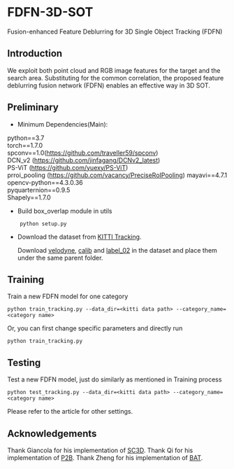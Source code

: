 # FDFN-3D-SOT
Fusion-enhanced Feature Deblurring for 3D Single Object Tracking (FDFN)

## Introduction

We exploit both point cloud and RGB image features for the target and the search area. Substituting for the common correlation, the proposed feature deblurring fusion network (FDFN) enables an effective way in 3D SOT. 

## Preliminary

* Minimum Dependencies(Main):

python==3.7  
torch==1.7.0  
spconv==1.0(https://github.com/traveller59/spconv)  
DCN_v2 (https://github.com/jinfagang/DCNv2_latest)  
PS-ViT (https://github.com/yuexy/PS-ViT)   
prroi_pooling (https://github.com/vacancy/PreciseRoIPooling)
mayavi==4.7.1  
opencv-python==4.3.0.36  
pyquarternion==0.9.5  
Shapely==1.7.0  

* Build box_overlap module in utils
```
    python setup.py
```

* Download the dataset from [KITTI Tracking](http://www.cvlibs.net/datasets/kitti/eval_tracking.php).

	Download [velodyne](http://www.cvlibs.net/download.php?file=data_tracking_velodyne.zip), [calib](http://www.cvlibs.net/download.php?file=data_tracking_calib.zip) and [label_02](http://www.cvlibs.net/download.php?file=data_tracking_label_2.zip) in the dataset and place them under the same parent folder.

## Training

Train a new FDFN model for one category
```
python train_tracking.py --data_dir=<kitti data path> --category_name=<category name>
```

Or, you can first change specific parameters and directly run
```
python train_tracking.py
```

## Testing
Test a new FDFN model, just do similarly as mentioned in Training process
```
python test_tracking.py --data_dir=<kitti data path> --category_name=<category name>
```

Please refer to the article for other settings.


## Acknowledgements

Thank Giancola for his implementation of [SC3D](https://github.com/SilvioGiancola/ShapeCompletion3DTracking). 
Thank Qi for his implementation of [P2B](https://github.com/HaozheQi/P2B). 
Thank Zheng for his implementation of [BAT](https://github.com/Ghostish/BAT). 
